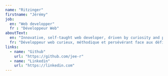 ```yaml
---
name: "Ritzinger"
firstname: "Jérémy"
job:
  en: "Web developper"
  fr : "Développeur Web"
aboutText: 
  en: "Innovative, self-taught web developer, driven by curiosity and problem-solving."
  fr: "Développeur web curieux, méthodique et persévérant face aux défis techniques"
links:
  - name: "Github"
    url: "https://github.com/jee-r"
  - name: "Linkedin"
    url: "https://linkedin.com"
---
```

